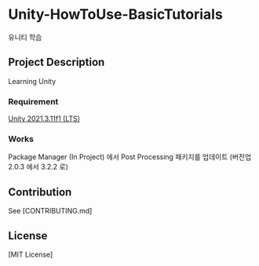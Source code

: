 # Unity-HowToUse-BasicTutorials
유니티 학습

## Project Description

Learning Unity

### Requirement

[Unity 2021.3.11f1 (LTS)](https://unity3d.com/unity/qa/lts-releases?version=2021.3)

### Works

Package Manager (In Project) 에서 Post Processing 패키지를 업데이트 (버전업 2.0.3 에서 3.2.2 로)

## Contribution

See [CONTRIBUTING.md]

## License

[MIT License]

